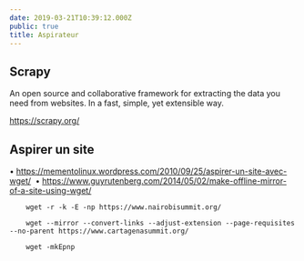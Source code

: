 ```yaml
---
date: 2019-03-21T10:39:12.000Z
public: true
title: Aspirateur
---
```


Scrapy
------

An open source and collaborative framework for extracting the data you need from websites.
In a fast, simple, yet extensible way.

<https://scrapy.org/>

Aspirer un site
---------------

 •  <https://mementolinux.wordpress.com/2010/09/25/aspirer-un-site-avec-wget/> 
 •  <https://www.guyrutenberg.com/2014/05/02/make-offline-mirror-of-a-site-using-wget/> 

        wget -r -k -E -np https://www.nairobisummit.org/

        wget --mirror --convert-links --adjust-extension --page-requisites --no-parent https://www.cartagenasummit.org/

        wget -mkEpnp